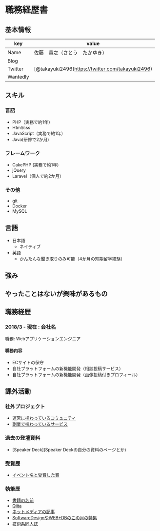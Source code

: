 # 職務経歴書

## 基本情報

|key|value|
|---|-----|
|Name|佐藤　貴之（さとう　たかゆき）|
|Blog||
|Twitter|[@takayuki2496(https://twitter.com/takayuki2496)|
|Wantedly||


## スキル
### 言語
- PHP（実務で約1年）
- Html/css
- JavaScript（実務で約1年）
- Java(研修で2か月)

### フレームワーク

- CakePHP (実務で約1年)
- jQuery
- Laravel（個人で約2か月）

### その他

- git
- Docker
- MySQL

## 言語

- 日本語
  - ネイティブ
- 英語
  - かんたんな聞き取りのみ可能（4か月の短期留学経験）

## 強み

## やったことはないが興味があるもの

## 職務経歴

### 2018/3 - 現在 : 会社名

職務: Webアプリケーションエンジニア

#### 職務内容

- ECサイトの保守
- 自社プラットフォームの新機能開発（相談投稿サービス）
- 自社プラットフォームの新機能開発（画像投稿付きプロフィール）

## 課外活動

### 社外プロジェクト
* [運営に携わっているコミュニティ](そのコミュニティのconnpassやカンファレンスページのリンクとか)
* [副業で携わっているサービス](そのサービスのランディングページのリンクとか)

### 過去の登壇資料
* [Speaker Deck](Speaker Deckの自分の資料のページとか)

### 受賞歴
* [イベント名と受賞した賞](イベントのランディングページのリンクや、結果がわかる記事など)

### 執筆歴
* [書籍の名前](Amazonのリンクとか)
* [Qiita](Qiitaの自分のプロフィールのリンクとか)
* [ネットメディアの記事](記事のリンクとか)
* [SoftwareDesignやWEB+DBのこの月の特集](その月のアーカイブのリンクとか)
* [技術系同人誌](boothのリンクとか自分のサイトの紹介リンクとか)

